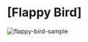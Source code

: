 # [Flappy Bird]
![flappy-bird-sample](https://user-images.githubusercontent.com/78777681/219966636-72584cb3-d471-41c0-872f-62c230dccc47.png)
